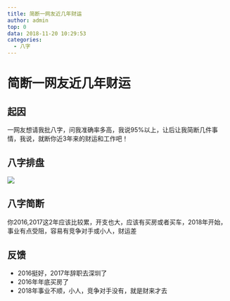```yaml
---
title: 简断一网友近几年财运
author: admin
top: 0
data: 2018-11-20 10:29:53
categories: 
  - 八字
---
```

# 简断一网友近几年财运


## 起因

一网友想请我批八字，问我准确率多高，我说95%以上，让后让我简断几件事情，我说，就断你近3年来的财运和工作吧！

## 八字排盘

![](http://fs-image.pull.net.cn/18-11-20/74813837.jpg!800)

## 八字简断

你2016,2017这2年应该比较累，开支也大，应该有买房或者买车，2018年开始，事业有点受阻，容易有竞争对手或小人，财运差

## 反馈

- 2016挺好，2017年辞职去深圳了
- 2016年年底买房了
- 2018年事业不顺，小人，竞争对手没有，就是财来才去

